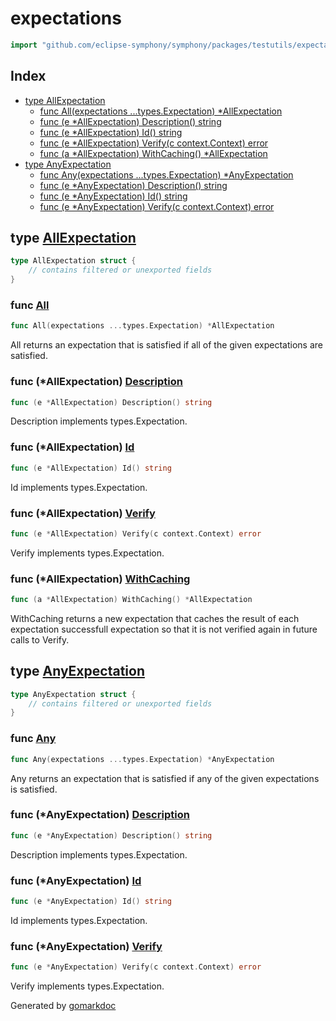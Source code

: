<!-- Code generated by gomarkdoc. DO NOT EDIT -->

# expectations

```go
import "github.com/eclipse-symphony/symphony/packages/testutils/expectations"
```

## Index

- [type AllExpectation](<#AllExpectation>)
  - [func All\(expectations ...types.Expectation\) \*AllExpectation](<#All>)
  - [func \(e \*AllExpectation\) Description\(\) string](<#AllExpectation.Description>)
  - [func \(e \*AllExpectation\) Id\(\) string](<#AllExpectation.Id>)
  - [func \(e \*AllExpectation\) Verify\(c context.Context\) error](<#AllExpectation.Verify>)
  - [func \(a \*AllExpectation\) WithCaching\(\) \*AllExpectation](<#AllExpectation.WithCaching>)
- [type AnyExpectation](<#AnyExpectation>)
  - [func Any\(expectations ...types.Expectation\) \*AnyExpectation](<#Any>)
  - [func \(e \*AnyExpectation\) Description\(\) string](<#AnyExpectation.Description>)
  - [func \(e \*AnyExpectation\) Id\(\) string](<#AnyExpectation.Id>)
  - [func \(e \*AnyExpectation\) Verify\(c context.Context\) error](<#AnyExpectation.Verify>)


<a name="AllExpectation"></a>
## type [AllExpectation](<https://dev.azure.com/msazure/One/_git/symphony?path=packages%2Ftestutils%2Fexpectations%2Fexpectation.go&version=GBmain&lineStyle=plain&line=15&lineEnd=21&lineStartColumn=2&lineEndColumn=3>)



```go
type AllExpectation struct {
    // contains filtered or unexported fields
}
```

<a name="All"></a>
### func [All](<https://dev.azure.com/msazure/One/_git/symphony?path=packages%2Ftestutils%2Fexpectations%2Fexpectation.go&version=GBmain&lineStyle=plain&line=102&lineEnd=102&lineStartColumn=1&lineEndColumn=60>)

```go
func All(expectations ...types.Expectation) *AllExpectation
```

All returns an expectation that is satisfied if all of the given expectations are satisfied.

<a name="AllExpectation.Description"></a>
### func \(\*AllExpectation\) [Description](<https://dev.azure.com/msazure/One/_git/symphony?path=packages%2Ftestutils%2Fexpectations%2Fexpectation.go&version=GBmain&lineStyle=plain&line=89&lineEnd=89&lineStartColumn=1&lineEndColumn=46>)

```go
func (e *AllExpectation) Description() string
```

Description implements types.Expectation.

<a name="AllExpectation.Id"></a>
### func \(\*AllExpectation\) [Id](<https://dev.azure.com/msazure/One/_git/symphony?path=packages%2Ftestutils%2Fexpectations%2Fexpectation.go&version=GBmain&lineStyle=plain&line=84&lineEnd=84&lineStartColumn=1&lineEndColumn=37>)

```go
func (e *AllExpectation) Id() string
```

Id implements types.Expectation.

<a name="AllExpectation.Verify"></a>
### func \(\*AllExpectation\) [Verify](<https://dev.azure.com/msazure/One/_git/symphony?path=packages%2Ftestutils%2Fexpectations%2Fexpectation.go&version=GBmain&lineStyle=plain&line=50&lineEnd=50&lineStartColumn=1&lineEndColumn=57>)

```go
func (e *AllExpectation) Verify(c context.Context) error
```

Verify implements types.Expectation.

<a name="AllExpectation.WithCaching"></a>
### func \(\*AllExpectation\) [WithCaching](<https://dev.azure.com/msazure/One/_git/symphony?path=packages%2Ftestutils%2Fexpectations%2Fexpectation.go&version=GBmain&lineStyle=plain&line=95&lineEnd=95&lineStartColumn=1&lineEndColumn=55>)

```go
func (a *AllExpectation) WithCaching() *AllExpectation
```

WithCaching returns a new expectation that caches the result of each expectation successfull expectation so that it is not verified again in future calls to Verify.

<a name="AnyExpectation"></a>
## type [AnyExpectation](<https://dev.azure.com/msazure/One/_git/symphony?path=packages%2Ftestutils%2Fexpectations%2Fexpectation.go&version=GBmain&lineStyle=plain&line=22&lineEnd=26&lineStartColumn=2&lineEndColumn=3>)



```go
type AnyExpectation struct {
    // contains filtered or unexported fields
}
```

<a name="Any"></a>
### func [Any](<https://dev.azure.com/msazure/One/_git/symphony?path=packages%2Ftestutils%2Fexpectations%2Fexpectation.go&version=GBmain&lineStyle=plain&line=111&lineEnd=111&lineStartColumn=1&lineEndColumn=60>)

```go
func Any(expectations ...types.Expectation) *AnyExpectation
```

Any returns an expectation that is satisfied if any of the given expectations is satisfied.

<a name="AnyExpectation.Description"></a>
### func \(\*AnyExpectation\) [Description](<https://dev.azure.com/msazure/One/_git/symphony?path=packages%2Ftestutils%2Fexpectations%2Fexpectation.go&version=GBmain&lineStyle=plain&line=74&lineEnd=74&lineStartColumn=1&lineEndColumn=46>)

```go
func (e *AnyExpectation) Description() string
```

Description implements types.Expectation.

<a name="AnyExpectation.Id"></a>
### func \(\*AnyExpectation\) [Id](<https://dev.azure.com/msazure/One/_git/symphony?path=packages%2Ftestutils%2Fexpectations%2Fexpectation.go&version=GBmain&lineStyle=plain&line=79&lineEnd=79&lineStartColumn=1&lineEndColumn=37>)

```go
func (e *AnyExpectation) Id() string
```

Id implements types.Expectation.

<a name="AnyExpectation.Verify"></a>
### func \(\*AnyExpectation\) [Verify](<https://dev.azure.com/msazure/One/_git/symphony?path=packages%2Ftestutils%2Fexpectations%2Fexpectation.go&version=GBmain&lineStyle=plain&line=35&lineEnd=35&lineStartColumn=1&lineEndColumn=57>)

```go
func (e *AnyExpectation) Verify(c context.Context) error
```

Verify implements types.Expectation.

Generated by [gomarkdoc](<https://github.com/princjef/gomarkdoc>)
